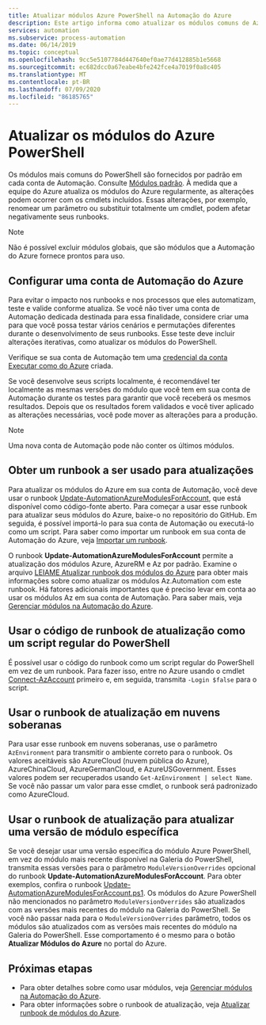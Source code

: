 ```yaml
---
title: Atualizar módulos Azure PowerShell na Automação do Azure
description: Este artigo informa como atualizar os módulos comuns de Azure PowerShell fornecidos por padrão na Automação do Azure.
services: automation
ms.subservice: process-automation
ms.date: 06/14/2019
ms.topic: conceptual
ms.openlocfilehash: 9cc5e5107784d447640ef0ae77d412885b1e5668
ms.sourcegitcommit: ec682dcc0a67eabe4bfe242fce4a7019f0a8c405
ms.translationtype: MT
ms.contentlocale: pt-BR
ms.lasthandoff: 07/09/2020
ms.locfileid: "86185765"
---
```

# <a name="update-azure-powershell-modules"></a>Atualizar os módulos do Azure PowerShell

Os módulos mais comuns do PowerShell são fornecidos por padrão em cada conta de Automação. Consulte [Módulos padrão](shared-resources/modules.md#default-modules). À medida que a equipe do Azure atualiza os módulos do Azure regularmente, as alterações podem ocorrer com os cmdlets incluídos. Essas alterações, por exemplo, renomear um parâmetro ou substituir totalmente um cmdlet, podem afetar negativamente seus runbooks. 

> [!NOTE]
> Não é possível excluir módulos globais, que são módulos que a Automação do Azure fornece prontos para uso.

## <a name="set-up-an-automation-account"></a>Configurar uma conta de Automação do Azure

Para evitar o impacto nos runbooks e nos processos que eles automatizam, teste e valide conforme atualiza. Se você não tiver uma conta de Automação dedicada destinada para essa finalidade, considere criar uma para que você possa testar vários cenários e permutações diferentes durante o desenvolvimento de seus runbooks. Esse teste deve incluir alterações iterativas, como atualizar os módulos do PowerShell.

Verifique se sua conta de Automação tem uma [credencial da conta Executar como do Azure](manage-runas-account.md) criada.

Se você desenvolve seus scripts localmente, é recomendável ter localmente as mesmas versões do módulo que você tem em sua conta de Automação durante os testes para garantir que você receberá os mesmos resultados. Depois que os resultados forem validados e você tiver aplicado as alterações necessárias, você pode mover as alterações para a produção.

> [!NOTE]
> Uma nova conta de Automação pode não conter os últimos módulos.

## <a name="obtain-a-runbook-to-use-for-updates"></a>Obter um runbook a ser usado para atualizações

Para atualizar os módulos do Azure em sua conta de Automação, você deve usar o runbook [Update-AutomationAzureModulesForAccount](https://github.com/Microsoft/AzureAutomation-Account-Modules-Update), que está disponível como código-fonte aberto. Para começar a usar esse runbook para atualizar seus módulos do Azure, baixe-o no repositório do GitHub. Em seguida, é possível importá-lo para sua conta de Automação ou executá-lo como um script. Para saber como importar um runbook em sua conta de Automação do Azure, veja [Importar um runbook](manage-runbooks.md#import-a-runbook).

O runbook **Update-AutomationAzureModulesForAccount** permite a atualização dos módulos Azure, AzureRM e Az por padrão. Examine o arquivo [LEIAME Atualizar runbook dos módulos do Azure](https://github.com/microsoft/AzureAutomation-Account-Modules-Update/blob/master/README.md) para obter mais informações sobre como atualizar os módulos Az.Automation com este runbook. Há fatores adicionais importantes que é preciso levar em conta ao usar os módulos Az em sua conta de Automação. Para saber mais, veja [Gerenciar módulos na Automação do Azure](shared-resources/modules.md).

## <a name="use-update-runbook-code-as-a-regular-powershell-script"></a>Usar o código de runbook de atualização como um script regular do PowerShell

É possível usar o código do runbook como um script regular do PowerShell em vez de um runbook. Para fazer isso, entre no Azure usando o cmdlet [Connect-AzAccount](/powershell/module/az.accounts/connect-azaccount?view=azps-3.7.0) primeiro e, em seguida, transmita `-Login $false` para o script.

## <a name="use-the-update-runbook-on-sovereign-clouds"></a>Usar o runbook de atualização em nuvens soberanas

Para usar esse runbook em nuvens soberanas, use o parâmetro `AzEnvironment` para transmitir o ambiente correto para o runbook. Os valores aceitáveis são AzureCloud (nuvem pública do Azure), AzureChinaCloud, AzureGermanCloud, e AzureUSGovernment. Esses valores podem ser recuperados usando `Get-AzEnvironment | select Name`. Se você não passar um valor para esse cmdlet, o runbook será padronizado como AzureCloud.

## <a name="use-the-update-runbook-to-update-a-specific-module-version"></a>Usar o runbook de atualização para atualizar uma versão de módulo específica

Se você desejar usar uma versão específica do módulo Azure PowerShell, em vez do módulo mais recente disponível na Galeria do PowerShell, transmita essas versões para o parâmetro `ModuleVersionOverrides` opcional do runbook **Update-AutomationAzureModulesForAccount**. Para obter exemplos, confira o runbook [Update-AutomationAzureModulesForAccount.ps1](https://github.com/Microsoft/AzureAutomation-Account-Modules-Update/blob/master/Update-AutomationAzureModulesForAccount.ps1). Os módulos do Azure PowerShell não mencionados no parâmetro `ModuleVersionOverrides` são atualizados com as versões mais recentes do módulo na Galeria do PowerShell. Se você não passar nada para o `ModuleVersionOverrides` parâmetro, todos os módulos são atualizados com as versões mais recentes do módulo na Galeria do PowerShell. Esse comportamento é o mesmo para o botão **Atualizar Módulos do Azure** no portal do Azure.

## <a name="next-steps"></a>Próximas etapas

* Para obter detalhes sobre como usar módulos, veja [Gerenciar módulos na Automação do Azure](shared-resources/modules.md).
* Para obter informações sobre o runbook de atualização, veja [Atualizar runbook de módulos do Azure](https://github.com/Microsoft/AzureAutomation-Account-Modules-Update).
